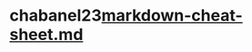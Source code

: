 # chabanel23[markdown-cheat-sheet.md](https://github.com/user-attachments/files/17008448/markdown-cheat-sheet.md)
